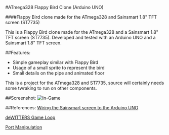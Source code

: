 #ATmega328 Flappy Bird Clone (Arduino UNO)
 
####Flappy Bird clone made for the ATmega328 and Sainsmart 1.8" TFT screen (ST7735)

This is a Flappy Bird clone made for the ATmega328 and a Sainsmart 1.8" TFT screen (ST7735). 
Developed and tested with an Arduino UNO and a Sainsmart 1.8" TFT screen.

##Features:
* Simple gameplay similar with Flappy Bird
* Usage of a small sprite to represent the bird
* Small details on the pipe and animated floor

This is a project for the ATmega328 and ST7735, source will certainly needs some twraking to run on other components.

##Screenshot:
![In-Game](https://raw.githubusercontent.com/mrt-prodz/ATmega328-Flappy-Bird-Clone/master/screenshot1.png)

##References:
[Wiring the Sainsmart screen to the Arduino UNO](http://www.tweaking4all.com/hardware/arduino/sainsmart-arduino-color-display)

[deWITTERS Game Loop](http://www.koonsolo.com/news/dewitters-gameloop)

[Port Manipulation](http://www.arduino.cc/en/Reference/PortManipulation)
